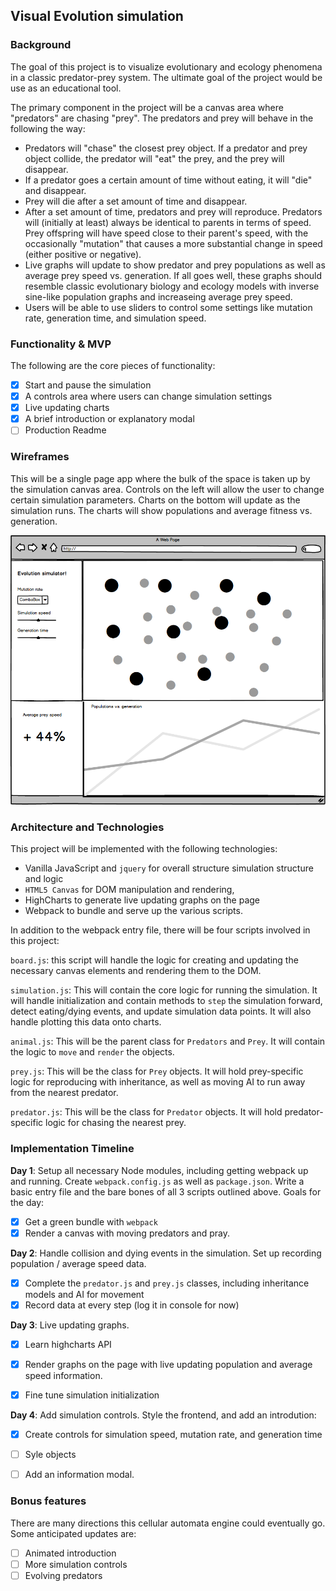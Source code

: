 ## Visual Evolution simulation

### Background

The goal of this project is to visualize evolutionary and ecology phenomena in a classic predator-prey system. The ultimate goal of the project would be use as an educational tool.

The primary component in the project will be a canvas area where "predators" are chasing "prey". The predators and prey will behave in the following the way:

- Predators will "chase" the closest prey object. If a predator and prey object collide, the predator will "eat" the prey, and the prey will disappear.
- If a predator goes a certain amount of time without eating, it will "die" and disappear.
- Prey will die after a set amount of time and disappear.
- After a set amount of time, predators and prey will reproduce. Predators will (initially at least) always be identical to parents in terms of speed. Prey offspring will have speed close to their parent's speed, with the occasionally "mutation" that causes a more  substantial change in speed (either positive or negative).
- Live graphs will update to show predator and prey populations as well as average prey speed vs. generation. If all goes well, these graphs should resemble classic evolutionary biology and ecology models with inverse sine-like population graphs and increaseing average prey speed.
- Users will be able to use sliders to control some settings like mutation rate, generation time, and simulation speed.

### Functionality & MVP  

The following are the core pieces of functionality:

- [x] Start and pause the simulation
- [x] A controls area where users can change simulation settings
- [x] Live updating charts
- [x] A brief introduction or explanatory modal
- [ ] Production Readme

### Wireframes

This will be a single page app where the bulk of the space is taken up by the simulation canvas area. Controls on the left will allow the user to change certain simulation parameters. Charts on the bottom will update as the simulation runs. The charts will show populations and average fitness vs. generation.

![wireframes]

### Architecture and Technologies


This project will be implemented with the following technologies:

- Vanilla JavaScript and `jquery` for overall structure simulation structure and logic
- `HTML5 Canvas` for DOM manipulation and rendering,
- HighCharts to generate live updating graphs on the page
- Webpack to bundle and serve up the various scripts.

In addition to the webpack entry file, there will be four scripts involved in this project:

`board.js`: this script will handle the logic for creating and updating the necessary canvas elements and rendering them to the DOM.

`simulation.js`: This will contain the core logic for running the simulation. It will handle initialization and contain methods to `step` the simulation forward, detect eating/dying events, and update simulation data points. It will also handle plotting this data onto charts.

`animal.js`: This will be the parent class for `Predators` and `Prey`. It will contain the logic to `move` and `render` the objects.  

`prey.js`: This will be the class for `Prey` objects. It will hold prey-specific logic for reproducing with inheritance, as well as moving AI to run away from the nearest predator.

`predator.js`: This will be the class for `Predator` objects. It will hold predator-specific logic for chasing the nearest prey.



### Implementation Timeline

**Day 1**: Setup all necessary Node modules, including getting webpack up and running. Create `webpack.config.js` as well as `package.json`.  Write a basic entry file and the bare bones of all 3 scripts outlined above.  Goals for the day:

- [x] Get a green bundle with `webpack`
- [x] Render a canvas with moving predators and pray.

**Day 2**: Handle collision and dying events in the simulation. Set up recording population / average speed data.

- [x] Complete the `predator.js` and `prey.js` classes, including inheritance models and AI for movement
- [x] Record data at every step (log it in console for now)

**Day 3**: Live updating graphs.

- [x] Learn highcharts API
- [x] Render graphs on the page with live updating population and average speed information.
- [x] Fine tune simulation initialization


**Day 4**: Add simulation controls.  Style the frontend, and add an introdution:

- [x] Create controls for simulation speed, mutation rate, and generation time
- [ ] Syle objects
- [ ] Add an information modal.


### Bonus features

There are many directions this cellular automata engine could eventually go.  Some anticipated updates are:

- [ ] Animated introduction
- [ ] More simulation controls
- [ ] Evolving predators

[wireframes]: ./evolutionjs.png
